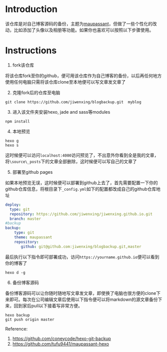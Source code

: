 # Introduction
该仓库是对自己博客源码的备份，主题为[maupassant](https://github.com/tufu9441/maupassant-hexo)，但做了一些个性化的改动，比如添加了头像以及相册等功能。如果你也喜欢可以按照以下步骤使用。

# Instructions
1. fork该仓库  

将该仓库fork至你的github，便可用该仓库作为自己博客的备份，以后再任何地方使用任何电脑只需将该仓库clone至本地便可以写文章发文章了
   
2. 克隆fork后的仓库至电脑 

```git
git clone https://github.com/jiwenxing/blogbackup.git  myblog   
```

3. 进入该文件夹安装hexo, jade and sass等modules 

```git
npm install
```

4. 本地预览    

```git
hexo g
hexo s
```
这时候便可以访问`localhost:4000`访问预览了，不出意外你看到全是我的文章，将`\source\_posts`下的文章全部删除，这时候便可以写自己的文章了

5. 部署至github pages

如果本地预览无误，这时候便可以部署到github上去了，首先需要配置一下你的github仓库信息，将根目录下`_config.yml`如下的配置都改成自己的github仓库地址
```yml
deploy:
  type: git
  repository: https://github.com/jiwenxing/jiwenxing.github.io.git
  branch: master
#backup
backup:
    type: git
    theme: maupassant
    repository:
       github: git@github.com:jiwenxing/blogbackup.git,master
```
最后执行以下指令即可部署成功，访问`https://yourname.github.io`便可以看到你的博客了
```
hexo d -g
```

6. 备份博客源码

备份博客源码可以让你随时随地写文章发文章，即使换了电脑也很方便的clone下来即可。每次在公司编辑文章后使用以下指令便可以将markdown的源文章备份下来，回到家后pull以下接着写非常方便。

```git
hexo backup     
git push origin master
```

Reference: 
1. https://github.com/coneycode/hexo-git-backup
2. https://github.com/tufu9441/maupassant-hexo
